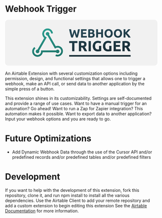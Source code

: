 # Webhook Trigger

![Test](/docs/banner.svg)

An Airtable Extension with several customization options including permission, design, and functional settings that allows one to trigger a webhook, make an API call, or send data to another application by the simple press of a button.

This extension shines in its customizability. Settings are self-documented and provide a range of use cases. Want to have a manual trigger for an automation? Go ahead! Want to run a Zap for Zapier integration? This automation makes it possible. Want to export data to another application? Input your webhook options and you are ready to go.

# Future Optimizations

- Add Dynamic Webhook Data through the use of the Cursor API and/or predefined records and/or predefined tables and/or predefined filters

# Development

If you want to help with the development of this extension, fork this repository, clone it, and run npm install to install all the various dependencies. Use the Airtable Client to add your remote repository and add a custom extension to begin editing this extension See the [Airtable Documentation](https://www.airtable.com/developers) for more information.
